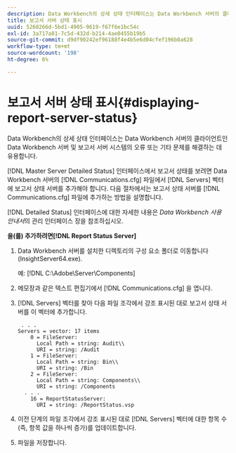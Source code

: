 ```yaml
---
description: Data Workbench의 상세 상태 인터페이스는 Data Workbench 서버의 클라이언트인 Data Workbench 서버 및 보고서 서버 시스템의 오류 또는 기타 문제를 해결하는 데 유용합니다.
title: 보고서 서버 상태 표시
uuid: 5260266d-5bd1-4905-9619-f67f6e1bc54c
exl-id: 3a717a81-7c5d-432d-b214-4ae0455b19b5
source-git-commit: d9df90242ef96188f4e4b5e6d04cfef196b0a628
workflow-type: tm+mt
source-wordcount: '198'
ht-degree: 6%

---
```


# 보고서 서버 상태 표시{#displaying-report-server-status}

Data Workbench의 상세 상태 인터페이스는 Data Workbench 서버의 클라이언트인 Data Workbench 서버 및 보고서 서버 시스템의 오류 또는 기타 문제를 해결하는 데 유용합니다.

[!DNL Master Server Detailed Status] 인터페이스에서 보고서 상태를 보려면 Data Workbench 서버의 [!DNL Communications.cfg] 파일에서 [!DNL Servers] 벡터에 보고서 상태 서버를 추가해야 합니다. 다음 절차에서는 보고서 상태 서버를 [!DNL Communications.cfg] 파일에 추가하는 방법을 설명합니다.

[!DNL Detailed Status] 인터페이스에 대한 자세한 내용은 *Data Workbench 사용 안내서*&#x200B;의 관리 인터페이스 장을 참조하십시오.

**을(를) 추가하려면[!DNL Report Status Server]**

1. Data Workbench 서버를 설치한 디렉토리의 구성 요소 폴더로 이동합니다(InsightServer64.exe).

   예: [!DNL C:\Adobe\Server\Components]
1. 메모장과 같은 텍스트 편집기에서 [!DNL Communications.cfg] 을 엽니다.
1. [!DNL Servers] 벡터를 찾아 다음 파일 조각에서 강조 표시된 대로 보고서 상태 서버를 이 벡터에 추가합니다.

   ```
    . . .
   Servers = vector: 17 items
       0 = FileServer: 
         Local Path = string: Audit\\
         URI = string: /Audit
       1 = FileServer: 
         Local Path = string: Bin\\
         URI = string: /Bin
       2 = FileServer: 
         Local Path = string: Components\\
         URI = string: /Components
     . . .
       16 = ReportStatusServer: 
         URI = string: /ReportStatus.vsp
   ```

1. 이전 단계의 파일 조각에서 강조 표시된 대로 [!DNL Servers] 벡터에 대한 항목 수(즉, 항목 값을 하나씩 증가)를 업데이트합니다.
1. 파일을 저장합니다.

